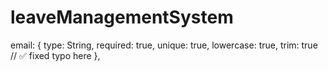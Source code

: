 # leaveManagementSystem
 email: {       type: String,       required: true,       unique: true,       lowercase: true,       trim: true  // ✅ fixed typo here     },
